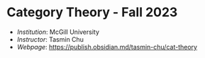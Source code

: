 # Category Theory - Fall 2023
* _Institution_: McGill University
* _Instructor_: Tasmin Chu
* _Webpage_: https://publish.obsidian.md/tasmin-chu/cat-theory

